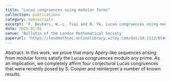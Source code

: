 ```yaml
---
title: "Lucas congruences using modular forms"
collection: publications
category: manuscripts
excerpt: 'F. Beukers, W.-L. Tsai and D. Ye, Lucas congruences using modular forms, Bulletin of the London Mathematical Society, 57 (2025), 69-78.'
date: 2025-01-01
venue: 'Bulletin of the London Mathematical Society'
paperurl: 'https://londmathsoc.onlinelibrary.wiley.com/doi/10.1112/blms.13182'
---
```


Abstract: In this work, we prove that many Apéry-like sequences arising from modular forms satisfy the Lucas congruences modulo any prime. As an implication, we completely affirm four conjectural Lucas congruences that were recently posed by S. Cooper and reinterpret a number of known results.
